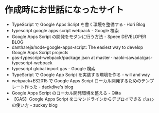# 作成時にお世話になったサイト

- TypeScript で Google Apps Script を書く環境を整備する · Hori Blog
- typescript google apps script webpack - Google 検索
- Google Apps Script の開発をモダンに行う方法 - Speee DEVELOPER BLOG
- danthareja/node-google-apps-script: The easiest way to develop Google Apps Script projects
- gas-typescript-webpack/package.json at master · naoki-sawada/gas-typescript-webpack
- typescript global inport gas - Google 検索
- TypeScript で Google App Script を実装する環境を作る - will and way
- webpack+ES2015 で Google Apps Script ローカル開発するためのテンプレート作った - dackdive's blog
- Google Apps Script のローカル開発環境を整える - Qiita
- 【GAS】Google Apps Script をコマンドラインからデプロイできる `clasp` の使い方 - zuckey blog
